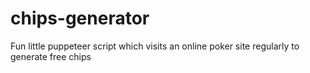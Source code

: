 # chips-generator
Fun little puppeteer script which visits an online poker site regularly to generate free chips
